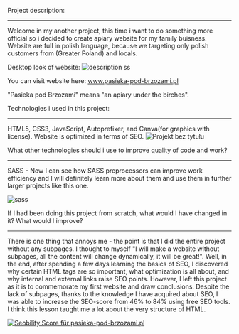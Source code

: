 Project description:
____________

Welcome in my another project, this time i want to do something more official so i decided to create apiary website for my family buisness. Website are full in polish language, because we targeting only polish customers from (Greater Poland) and locals.

Desktop look of website:
![description ss](https://user-images.githubusercontent.com/87094041/185352540-8e2840a0-d533-46ce-8221-0b6525b5302d.png)

You can visit website here:
www.pasieka-pod-brzozami.pl

"Pasieka pod Brzozami" means "an apiary under the birches".

Technologies i used in this project:
____________

HTML5,
CSS3,
JavaScript,
Autoprefixer,
and Canva(for graphics with license). 
Website is optimized in terms of SEO.
![Projekt bez tytułu](https://user-images.githubusercontent.com/87094041/185352710-04a52261-b9eb-4f46-ac9f-ad0e555927bf.png)


What other technologies should i use to improve  quality of code and work?
____________

SASS - Now I can see how SASS preprocessors can improve work efficiency and I will definitely learn more about them and use them in further larger projects like this one.

![sass](https://user-images.githubusercontent.com/87094041/185397684-56652c64-f9a8-4313-9433-cec0433c9b89.png)


If I had been doing this project from scratch, what would I have changed in it? What would I improve?
____________

There is one thing that annoys me - the point is that I did the entire project without any subpages. I thought to myself "I will make a website without subpages, all the content will change dynamically, it will be great!". Well, in the end, after spending a few days learning the basics of SEO, I discovered why certain HTML tags are so important, what optimization is all about, and why internal and external links raise SEO points. However, I left this project as it is to commemorate my first website and draw conclusions. Despite the lack of subpages, thanks to the knowledge I have acquired about SEO, I was able to increase the SEO-score from 46% to 84% using free SEO tools. I think this lesson taught me a lot about the very structure of HTML.

<a href="https://freetools.seobility.net/en/seocheck/pasieka-pod-brzozami.pl"><img src="https://freetools.seobility.net/widget/widget.png?url=pasieka-pod-brzozami.pl" alt="Seobility Score für pasieka-pod-brzozami.pl"></a>
